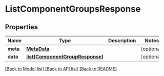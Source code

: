 # ListComponentGroupsResponse

## Properties
Name | Type | Description | Notes
------------ | ------------- | ------------- | -------------
**meta** | [**MetaData**](MetaData.md) |  | [optional] 
**data** | [**list[ComponentGroupResponse]**](ComponentGroupResponse.md) |  | [optional] 

[[Back to Model list]](../README.md#documentation-for-models) [[Back to API list]](../README.md#documentation-for-api-endpoints) [[Back to README]](../README.md)

